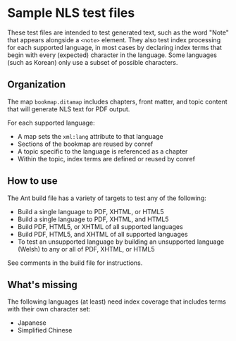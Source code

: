 # Sample NLS test files

These test files are intended to test generated text, such as the word "Note" that appears alongside a `<note>` element. 
They also test index processing for each supported language, in most cases by declaring index terms that begin with
every (expected) character in the language. Some languages (such as Korean) only use a subset of possible characters.

## Organization

The map `bookmap.ditamap` includes chapters, front matter, and topic content that 
will generate NLS text for PDF output.

For each supported language:
 * A map sets the `xml:lang` attribute to that language
 * Sections of the bookmap are reused by conref
 * A topic specific to the language is referenced as a chapter
 * Within the topic, index terms are defined or reused by conref

## How to use

The Ant build file has a variety of targets to test any of the following:
 * Build a single language to PDF, XHTML, or HTML5
 * Build a single language to PDF, XHTML, and HTML5
 * Build PDF, HTML5, or XHTML of all supported languages
 * Build PDF, HTML5, and XHTML of all supported languages
 * To test an unsupported language by building an unsupported language (Welsh) to any or all of PDF, XHTML, or HTML5

See comments in the build file for instructions.

## What's missing

The following languages (at least) need index coverage that includes terms with their own character set:
 * Japanese
 * Simplified Chinese
